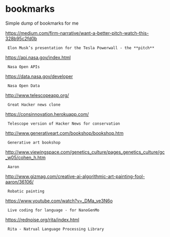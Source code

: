 # bookmarks
Simple dump of bookmarks for me

https://medium.com/firm-narrative/want-a-better-pitch-watch-this-328b95c2fd0b

     Elon Musk’s presentation for the Tesla Powerwall - the **pitch**
     
https://api.nasa.gov/index.html

     Nasa Open APIs

https://data.nasa.gov/developer

     Nasa Open Data
     
http://www.telescopeapp.org/

     Great Hacker news clone
     
https://consinnovation.herokuapp.com/
     
     Telescope version of Hacker News for conservation
     
http://www.generativeart.com/bookshop/bookshop.htm

     Generative art bookshop

http://www.viewingspace.com/genetics_culture/pages_genetics_culture/gc_w05/cohen_h.htm

     Aaron
http://www.gizmag.com/creative-ai-algorithmic-art-painting-fool-aaron/36106/

     Robatic painting

https://www.youtube.com/watch?v=_DMa_ve3N6o

     Live coding for language - for NanoGenMo
     
https://rednoise.org/rita/index.html
     
     Rita - Natrual Language Processing Library
